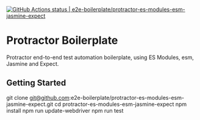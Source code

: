 [![GitHub Actions status | e2e-boilerplate/protractor-es-modules-esm-jasmine-expect](https://github.com/e2e-boilerplate/protractor-es-modules-esm-jasmine-expect/workflows/protractor-es-modules-esm-jasmine-expect/badge.svg)](https://github.com/e2e-boilerplate/protractor-es-modules-esm-jasmine-expect/actions?workflow=protractor-es-modules-esm-jasmine-expect)

# Protractor Boilerplate

Protractor end-to-end test automation boilerplate, using ES Modules, esm, Jasmine and Expect.

## Getting Started

git clone git@github.com:e2e-boilerplate/protractor-es-modules-esm-jasmine-expect.git
cd protractor-es-modules-esm-jasmine-expect
npm install
npm run update-webdriver
npm run test
